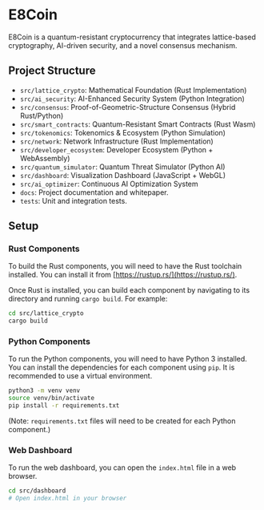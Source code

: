 # E8Coin

E8Coin is a quantum-resistant cryptocurrency that integrates lattice-based cryptography, AI-driven security, and a novel consensus mechanism.

## Project Structure

- `src/lattice_crypto`: Mathematical Foundation (Rust Implementation)
- `src/ai_security`: AI-Enhanced Security System (Python Integration)
- `src/consensus`: Proof-of-Geometric-Structure Consensus (Hybrid Rust/Python)
- `src/smart_contracts`: Quantum-Resistant Smart Contracts (Rust Wasm)
- `src/tokenomics`: Tokenomics & Ecosystem (Python Simulation)
- `src/network`: Network Infrastructure (Rust Implementation)
- `src/developer_ecosystem`: Developer Ecosystem (Python + WebAssembly)
- `src/quantum_simulator`: Quantum Threat Simulator (Python AI)
- `src/dashboard`: Visualization Dashboard (JavaScript + WebGL)
- `src/ai_optimizer`: Continuous AI Optimization System
- `docs`: Project documentation and whitepaper.
- `tests`: Unit and integration tests.

## Setup

### Rust Components

To build the Rust components, you will need to have the Rust toolchain installed. You can install it from [https://rustup.rs/](https://rustup.rs/).

Once Rust is installed, you can build each component by navigating to its directory and running `cargo build`. For example:

```bash
cd src/lattice_crypto
cargo build
```

### Python Components

To run the Python components, you will need to have Python 3 installed. You can install the dependencies for each component using `pip`. It is recommended to use a virtual environment.

```bash
python3 -m venv venv
source venv/bin/activate
pip install -r requirements.txt
```

(Note: `requirements.txt` files will need to be created for each Python component.)

### Web Dashboard

To run the web dashboard, you can open the `index.html` file in a web browser.

```bash
cd src/dashboard
# Open index.html in your browser
```
